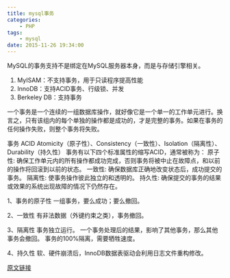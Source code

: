 ```yaml
---
title: mysql事务
categories: 
    - PHP
tags: 
    - mysql
date: 2015-11-26 19:34:00
---
```


MySQL的事务支持不是绑定在MySQL服务器本身，而是与存储引擎相关。
 1. MyISAM：不支持事务，用于只读程序提高性能
 2. InnoDB：支持ACID事务、行级锁、并发
 3. Berkeley DB：支持事务

一个事务是一个连续的一组数据库操作，就好像它是一个单一的工作单元进行。换言之，只有该组内的每个单独的操作都是成功的，才是完整的事务。如果在事务的任何操作失败，则整个事务将失败。

事务 ACID Atomicity（原子性）、Consistency（一致性）、Isolation（隔离性）、Durability（持久性）
事务有以下四个标准属性的缩写ACID，通常被称为：
原子性: 确保工作单元内的所有操作都成功完成，否则事务将被中止在故障点，和以前的操作将回滚到以前的状态。
一致性: 确保数据库正确地改变状态后，成功提交的事务。
隔离性: 使事务操作彼此独立的和透明的。
持久性: 确保提交的事务的结果或效果的系统出现故障的情况下仍然存在。

1、事务的原子性
一组事务，要么成功；要么撤回。

2、一致性
有非法数据（外键约束之类），事务撤回。

3、隔离性
事务独立运行。
一个事务处理后的结果，影响了其他事务，那么其他事务会撤回。
事务的100%隔离，需要牺牲速度。

4、持久性
软、硬件崩溃后，InnoDB数据表驱动会利用日志文件重构修改。

[原文链接][1]


  [1]: http://www.cnblogs.com/ymy124/p/3718439.html
